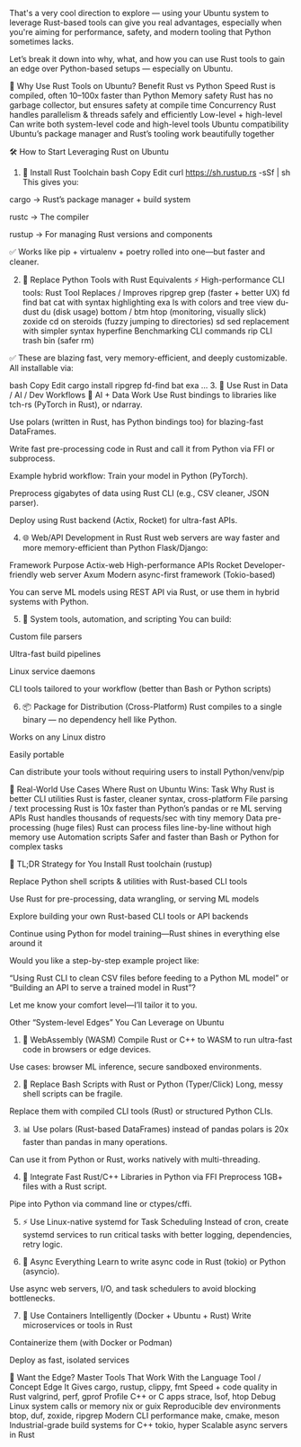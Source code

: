 That's a very cool direction to explore — using your Ubuntu system to leverage Rust-based tools can give you real advantages, especially when you're aiming for performance, safety, and modern tooling that Python sometimes lacks.

Let’s break it down into why, what, and how you can use Rust tools to gain an edge over Python-based setups — especially on Ubuntu.

🧠 Why Use Rust Tools on Ubuntu?
Benefit	Rust vs Python
Speed	Rust is compiled, often 10–100x faster than Python
Memory safety	Rust has no garbage collector, but ensures safety at compile time
Concurrency	Rust handles parallelism & threads safely and efficiently
Low-level + high-level	Can write both system-level code and high-level tools
Ubuntu compatibility	Ubuntu’s package manager and Rust’s tooling work beautifully together

🛠️ How to Start Leveraging Rust on Ubuntu
1. 🔧 Install Rust Toolchain
bash
Copy
Edit
curl https://sh.rustup.rs -sSf | sh
This gives you:

cargo → Rust’s package manager + build system

rustc → The compiler

rustup → For managing Rust versions and components

✅ Works like pip + virtualenv + poetry rolled into one—but faster and cleaner.

2. 🧰 Replace Python Tools with Rust Equivalents
⚡ High-performance CLI tools:
Rust Tool	Replaces / Improves
ripgrep	grep (faster + better UX)
fd	find
bat	cat with syntax highlighting
exa	ls with colors and tree view
du-dust	du (disk usage)
bottom / btm	htop (monitoring, visually slick)
zoxide	cd on steroids (fuzzy jumping to directories)
sd	sed replacement with simpler syntax
hyperfine	Benchmarking CLI commands
rip	CLI trash bin (safer rm)

✅ These are blazing fast, very memory-efficient, and deeply customizable. All installable via:

bash
Copy
Edit
cargo install ripgrep fd-find bat exa ...
3. 🧪 Use Rust in Data / AI / Dev Workflows
🧬 AI + Data Work
Use Rust bindings to libraries like tch-rs (PyTorch in Rust), or ndarray.

Use polars (written in Rust, has Python bindings too) for blazing-fast DataFrames.

Write fast pre-processing code in Rust and call it from Python via FFI or subprocess.

Example hybrid workflow:
Train your model in Python (PyTorch).

Preprocess gigabytes of data using Rust CLI (e.g., CSV cleaner, JSON parser).

Deploy using Rust backend (Actix, Rocket) for ultra-fast APIs.

4. 🌐 Web/API Development in Rust
Rust web servers are way faster and more memory-efficient than Python Flask/Django:

Framework	Purpose
Actix-web	High-performance APIs
Rocket	Developer-friendly web server
Axum	Modern async-first framework (Tokio-based)

You can serve ML models using REST API via Rust, or use them in hybrid systems with Python.

5. 🧱 System tools, automation, and scripting
You can build:

Custom file parsers

Ultra-fast build pipelines

Linux service daemons

CLI tools tailored to your workflow (better than Bash or Python scripts)

6. 📦 Package for Distribution (Cross-Platform)
Rust compiles to a single binary — no dependency hell like Python.

Works on any Linux distro

Easily portable

Can distribute your tools without requiring users to install Python/venv/pip

🧩 Real-World Use Cases Where Rust on Ubuntu Wins:
Task	Why Rust is better
CLI utilities	Rust is faster, cleaner syntax, cross-platform
File parsing / text processing	Rust is 10x faster than Python’s pandas or re
ML serving APIs	Rust handles thousands of requests/sec with tiny memory
Data pre-processing (huge files)	Rust can process files line-by-line without high memory use
Automation scripts	Safer and faster than Bash or Python for complex tasks

🏁 TL;DR Strategy for You
Install Rust toolchain (rustup)

Replace Python shell scripts & utilities with Rust-based CLI tools

Use Rust for pre-processing, data wrangling, or serving ML models

Explore building your own Rust-based CLI tools or API backends

Continue using Python for model training—Rust shines in everything else around it

Would you like a step-by-step example project like:

“Using Rust CLI to clean CSV files before feeding to a Python ML model”
or
“Building an API to serve a trained model in Rust”?

Let me know your comfort level—I’ll tailor it to you.

 Other “System-level Edges” You Can Leverage on Ubuntu
1. 🧠 WebAssembly (WASM)
Compile Rust or C++ to WASM to run ultra-fast code in browsers or edge devices.

Use cases: browser ML inference, secure sandboxed environments.

2. 🧮 Replace Bash Scripts with Rust or Python (Typer/Click)
Long, messy shell scripts can be fragile.

Replace them with compiled CLI tools (Rust) or structured Python CLIs.

3. 📊 Use polars (Rust-based DataFrames) instead of pandas
polars is 20x faster than pandas in many operations.

Can use it from Python or Rust, works natively with multi-threading.

4. 🔗 Integrate Fast Rust/C++ Libraries in Python via FFI
Preprocess 1GB+ files with a Rust script.

Pipe into Python via command line or ctypes/cffi.

5. ⚡ Use Linux-native systemd for Task Scheduling
Instead of cron, create systemd services to run critical tasks with better logging, dependencies, retry logic.

6. 🧵 Async Everything
Learn to write async code in Rust (tokio) or Python (asyncio).

Use async web servers, I/O, and task schedulers to avoid blocking bottlenecks.

7. 🐳 Use Containers Intelligently (Docker + Ubuntu + Rust)
Write microservices or tools in Rust

Containerize them (with Docker or Podman)

Deploy as fast, isolated services

🧰 Want the Edge? Master Tools That Work With the Language
Tool / Concept	Edge It Gives
cargo, rustup, clippy, fmt	Speed + code quality in Rust
valgrind, perf, gprof	Profile C++ or C apps
strace, lsof, htop	Debug Linux system calls or memory
nix or guix	Reproducible dev environments
btop, duf, zoxide, ripgrep	Modern CLI performance
make, cmake, meson	Industrial-grade build systems for C++
tokio, hyper	Scalable async servers in Rust